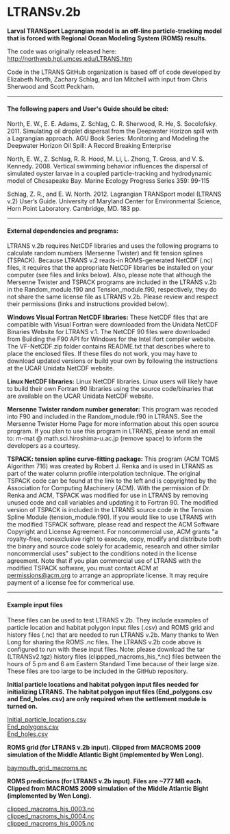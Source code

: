 # LTRANSv.2b
**Larval TRANSport Lagrangian model is an off-line particle-tracking model that is forced with Regional Ocean Modeling System (ROMS) results.**

The code was originally released here:
http://northweb.hpl.umces.edu/LTRANS.htm

Code in the LTRANS GitHub organization is based off of code developed by Elizabeth North, Zachary Schlag, and Ian Mitchell with input from Chris Sherwood and Scott Peckham.  

-------------------------------
#### The following papers and User's Guide should be cited:  

North, E. W., E. E. Adams, Z. Schlag, C. R. Sherwood, R. He, S. Socolofsky. 2011. Simulating oil droplet dispersal from the Deepwater Horizon spill with a Lagrangian approach. AGU Book Series: Monitoring and Modeling the Deepwater Horizon Oil Spill: A Record Breaking Enterprise

North, E. W., Z. Schlag, R. R. Hood, M. Li, L. Zhong, T. Gross, and V. S. Kennedy. 2008. Vertical swimming behavior influences the dispersal of simulated oyster larvae in a coupled particle-tracking and hydrodynamic model of Chesapeake Bay. Marine Ecology Progress Series 359: 99-115

Schlag, Z. R., and E. W. North. 2012. Lagrangian TRANSport model (LTRANS v.2) User’s Guide. University of Maryland Center for Environmental Science, Horn Point Laboratory. Cambridge, MD. 183 pp.

-------------------------------
#### External dependencies and programs:

LTRANS v.2b requires NetCDF libraries and uses the following programs to calculate random numbers (Mersenne Twister) and fit tension splines (TSPACK). Because LTRANS v.2 reads-in ROMS-generated NetCDF (.nc) files, it requires that the appropriate NetCDF libraries be installed on your computer (see files and links below). Also, please note that although the Mersenne Twister and TSPACK programs are included in the LTRANS v.2b in the Random_module.f90 and Tension_module.f90, respectively, they do not share the same license file as LTRANS v.2b. Please review and respect their permissions (links and instructions provided below).

**Windows Visual Fortran NetCDF libraries:**
These NetCDF files that are compatible with Visual Fortran were downloaded from the Unidata NetCDF Binaries Website for LTRANS v.1. The NetCDF 90 files were downloaded from Building the F90 API for Windows for the Intel ifort compiler website. The VF-NetCDF.zip folder contains README.txt that describes where to place the enclosed files. If these files do not work, you may have to download updated versions or build your own by following the instructions at the UCAR Unidata NetCDF website.

**Linux NetCDF libraries:**
Linux NetCDF libraries. Linux users will likely have to build their own Fortran 90 libraries using the source code/binaries that are available on the UCAR Unidata NetCDF website.

**Mersenne Twister random number generator:**
This program was recoded into F90 and included in the Random_module.f90 in LTRANS. See the Mersenne Twister Home Page for more information about this open source program. If you plan to use this program in LTRANS, please send an email to: m-mat @ math.sci.hiroshima-u.ac.jp (remove space) to inform the developers as a courtesy.

**TSPACK: tension spline curve-fitting package:**
This program (ACM TOMS Algorithm 716) was created by Robert J. Renka and is used in LTRANS as part of the water column profile interpolation technique. The original TSPACK code can be found at the link to the left and is copyrighted by the Association for Computing Machinery (ACM). With the permission of Dr. Renka and ACM, TSPACK was modified for use in LTRANS by removing unused code and call variables and updating it to Fortran 90. The modified version of TSPACK is included in the LTRANS source code in the Tension Spline Module (tension_module.f90). If you would like to use LTRANS with the modified TSPACK software, please read and respect the ACM Software Copyright and License Agreement. For noncommercial use, ACM grants "a royalty-free, nonexclusive right to execute, copy, modify and distribute both the binary and source code solely for academic, research and other similar noncommercial uses" subject to the conditions noted in the license agreement. Note that if you plan commercial use of LTRANS with the modified TSPACK software, you must contact ACM at permissions@acm.org to arrange an appropriate license. It may require payment of a license fee for commerical use.

-------------------------------
#### Example input files

These files can be used to test LTRANS v.2b. They include examples of particle location and habitat polygon input files (.csv) and ROMS grid and history files (.nc) that are needed to run LTRANS v.2b. Many thanks to Wen Long for sharing the ROMS .nc files. The LTRANS v.2b code above is configured to run with these input files. Note: please download the tar (LTRANSv2.tgz) history files (clippped_macroms_his_*.nc) files between the hours of 5 pm and 6 am Eastern Standard Time because of their large size.  These files are too large to be included in the GitHub repository.  

**Initial particle locations and habitat polygon input files needed for initializing LTRANS. The habitat polygon input files (End_polygons.csv and End_holes.csv) are only required when the settlement module is turned on.**

[Initial_particle_locations.csv](http://northweb.hpl.umces.edu/LTRANS/LTRANS-v2/Initial_particle_locations.csv)  
[End_polygons.csv](http://northweb.hpl.umces.edu/LTRANS/LTRANS-v2/End_polygons.csv)  
[End_holes.csv](http://northweb.hpl.umces.edu/LTRANS/LTRANS-v2/End_holes.csv)


**ROMS grid (for LTRANS v.2b input). Clipped from MACROMS 2009 simulation of the Middle Atlantic Bight (implemented by Wen Long).**

[baymouth_grid_macroms.nc](http://northweb.hpl.umces.edu/LTRANS/LTRANS-v2/baymouth_grid_macroms.nc)

**ROMS predictions (for LTRANS v.2b input). Files are ~777 MB each. Clipped from MACROMS 2009 simulation of the Middle Atlantic Bight (implemented by Wen Long).**

[clipped_macroms_his_0003.nc](http://northweb.hpl.umces.edu/LTRANS/LTRANS-v2/clipped_macroms_his_0003.nc)  
[clipped_macroms_his_0004.nc](http://northweb.hpl.umces.edu/LTRANS/LTRANS-v2/clipped_macroms_his_0004.nc)  
[clipped_macroms_his_0005.nc](http://northweb.hpl.umces.edu/LTRANS/LTRANS-v2/clipped_macroms_his_0005.nc) 	
